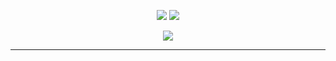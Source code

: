 <p align="center">
  <a href=""><img src="https://img.shields.io/github/sponsors/kuda4910"></a>
  <a href="https://github.com/kuda4910"><img src="https://img.shields.io/github/followers/kuda4910"></a>
<p align="center">  
<a href="https://discord.gg/YRMQvafJkD"><img src="https://icon-library.com/images/black-discord-icon/black-discord-icon-19.jpg"><a>
</p>

---
